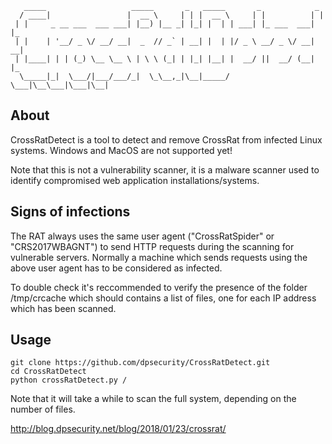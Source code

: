 ```
   _____                   _____       _   _____       _            _   
  / ____|                 |  __ \     | | |  __ \     | |          | |  
 | |     _ __ ___  ___ ___| |__) |__ _| |_| |  | | ___| |_ ___  ___| |_ 
 | |    | '__/ _ \/ __/ __|  _  // _` | __| |  | |/ _ \ __/ _ \/ __| __|
 | |____| | | (_) \__ \__ \ | \ \ (_| | |_| |__| |  __/ ||  __/ (__| |_ 
  \_____|_|  \___/|___/___/_|  \_\__,_|\__|_____/ \___|\__\___|\___|\__|
```        

## About
CrossRatDetect is a tool to detect and remove CrossRat from infected Linux systems. Windows and MacOS are not supported yet!

Note that this is not a vulnerability scanner, it is a malware scanner used to identify compromised web application installations/systems. 

## Signs of infections
The RAT always uses the same user agent ("CrossRatSpider" or "CRS2017WBAGNT") to send HTTP requests during the scanning for vulnerable servers. 
Normally a machine which sends requests using the above user agent has to be considered as infected.

To double check it's reccommended to verify the presence of the folder /tmp/crcache which should contains a list of files, one for
each IP address which has been scanned.

## Usage

```
git clone https://github.com/dpsecurity/CrossRatDetect.git
cd CrossRatDetect
python crossRatDetect.py /
```

Note that it will take a while to scan the full system, depending on the number of files.

http://blog.dpsecurity.net/blog/2018/01/23/crossrat/
